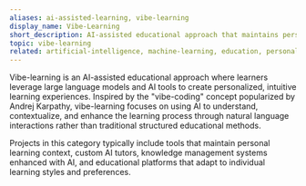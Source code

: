 ```yaml
---
aliases: ai-assisted-learning, vibe-learning
display_name: Vibe-Learning
short_description: AI-assisted educational approach that maintains personal learning context for intuitive knowledge acquisition.
topic: vibe-learning
related: artificial-intelligence, machine-learning, education, personal-knowledge-management, vibe-coding
---
```


Vibe-learning is an AI-assisted educational approach where learners leverage large language models and AI tools to create personalized, intuitive learning experiences. Inspired by the "vibe-coding" concept popularized by Andrej Karpathy, vibe-learning focuses on using AI to understand, contextualize, and enhance the learning process through natural language interactions rather than traditional structured educational methods.

Projects in this category typically include tools that maintain personal learning context, custom AI tutors, knowledge management systems enhanced with AI, and educational platforms that adapt to individual learning styles and preferences.